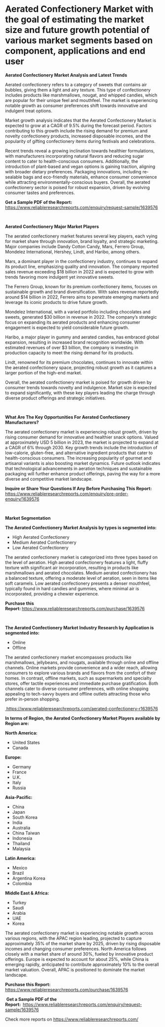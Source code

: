 <p><h1>Aerated Confectionery Market with the goal of estimating the market size and future growth potential of various market segments based on component, applications and end user</h1></p><p><strong>Aerated Confectionery Market Analysis and Latest Trends</strong></p>
<p><p>Aerated confectionery refers to a category of sweets that contains air bubbles, giving them a light and airy texture. This type of confectionery includes products like marshmallows, nougat, and whipped candies, which are popular for their unique feel and mouthfeel. The market is experiencing notable growth as consumer preferences shift towards innovative and indulgent treat options. </p><p>Market growth analysis indicates that the Aerated Confectionery Market is expected to grow at a CAGR of 9.5% during the forecast period. Factors contributing to this growth include the rising demand for premium and novelty confectionery products, increased disposable incomes, and the popularity of gifting confectionery items during festivals and celebrations. </p><p>Recent trends reveal a growing inclination towards healthier formulations, with manufacturers incorporating natural flavors and reducing sugar content to cater to health-conscious consumers. Additionally, the introduction of plant-based and vegan options is gaining traction, aligning with broader dietary preferences. Packaging innovations, including re-sealable bags and eco-friendly materials, enhance consumer convenience while attracting environmentally-conscious buyers. Overall, the aerated confectionery sector is poised for robust expansion, driven by evolving consumer tastes and preferences.</p></p>
<p><strong>Get a Sample PDF of the Report:&nbsp;</strong> <a href="https://www.reliableresearchreports.com/enquiry/request-sample/1639576?utm_campaign=2655&utm_medium=2&utm_source=Github&utm_content=ia&utm_term=05042025&utm_id=aerated-confectionery">https://www.reliableresearchreports.com/enquiry/request-sample/1639576</a></p>
<p>&nbsp;</p>
<p><strong>Aerated Confectionery Major Market Players</strong></p>
<p><p>The aerated confectionery market features several key players, each vying for market share through innovation, brand loyalty, and strategic marketing. Major companies include Dandy Cotton Candy, Mars, Ferrero Group, Mondelez International, Hershey, Lindt, and Haribo, among others.</p><p>Mars, a dominant player in the confectionery industry, continues to expand its product line, emphasizing quality and innovation. The company reported sales revenue exceeding $18 billion in 2022 and is expected to grow with trends favoring more indulgent yet innovative sweets.</p><p>The Ferrero Group, known for its premium confectionery items, focuses on sustainable growth and brand diversification. With sales revenue reportedly around $14 billion in 2022, Ferrero aims to penetrate emerging markets and leverage its iconic products to drive future growth.</p><p>Mondelez International, with a varied portfolio including chocolates and sweets, generated $30 billion in revenue in 2022. The company’s strategic focus on expanding its aerated products and enhancing consumer engagement is expected to yield considerable future growth.</p><p>Haribo, a major player in gummy and aerated candies, has embraced global expansion, resulting in increased brand recognition worldwide. With estimated revenues of over $3 billion, the company is investing in production capacity to meet the rising demand for its products.</p><p>Lindt, renowned for its premium chocolates, continues to innovate within the aerated confectionery space, projecting robust growth as it captures a larger portion of the high-end market.</p><p>Overall, the aerated confectionery market is poised for growth driven by consumer trends towards novelty and indulgence. Market size is expected to expand significantly, with these key players leading the charge through diverse product offerings and strategic initiatives.</p></p>
<p>&nbsp;</p>
<p><strong>What Are The Key Opportunities For Aerated Confectionery Manufacturers?</strong></p>
<p><p>The aerated confectionery market is experiencing robust growth, driven by rising consumer demand for innovative and healthier snack options. Valued at approximately USD 5 billion in 2023, the market is projected to expand at a CAGR of 6% through 2030. Key growth trends include the introduction of low-calorie, gluten-free, and alternative ingredient products that cater to health-conscious consumers. The increasing popularity of gourmet and artisanal variants is also boosting market dynamics. Future outlook indicates that technological advancements in aeration techniques and sustainable packaging will further enhance product offerings, paving the way for a more diverse and competitive market landscape.</p></p>
<p><strong>Inquire or Share Your Questions If Any Before Purchasing This Report:</strong> <a href="https://www.reliableresearchreports.com/enquiry/pre-order-enquiry/1639576?utm_campaign=2655&utm_medium=2&utm_source=Github&utm_content=ia&utm_term=05042025&utm_id=aerated-confectionery">https://www.reliableresearchreports.com/enquiry/pre-order-enquiry/1639576</a></p>
<p>&nbsp;</p>
<p><strong>Market Segmentation</strong></p>
<p><strong>The Aerated Confectionery Market Analysis by types is segmented into:</strong></p>
<p><ul><li>High Aerated Confectionery</li><li>Medium Aerated Confectionery</li><li>Low Aerated Confectionery</li></ul></p>
<p><p>The aerated confectionery market is categorized into three types based on the level of aeration. High aerated confectionery features a light, fluffy texture with significant air incorporation, resulting in products like marshmallows and aerated chocolates. Medium aerated confectionery has a balanced texture, offering a moderate level of aeration, seen in items like soft caramels. Low aerated confectionery presents a denser mouthfeel, typically found in hard candies and gummies, where minimal air is incorporated, providing a chewier experience.</p></p>
<p><strong>Purchase this Report:&nbsp;</strong><a href="https://www.reliableresearchreports.com/purchase/1639576?utm_campaign=2655&utm_medium=2&utm_source=Github&utm_content=ia&utm_term=05042025&utm_id=aerated-confectionery">https://www.reliableresearchreports.com/purchase/1639576</a></p>
<p>&nbsp;</p>
<p><strong>The Aerated Confectionery Market Industry Research by Application is segmented into:</strong></p>
<p><ul><li>Online</li><li>Offline</li></ul></p>
<p><p>The aerated confectionery market encompasses products like marshmallows, jellybeans, and nougats, available through online and offline channels. Online markets provide convenience and a wider reach, allowing consumers to explore various brands and flavors from the comfort of their homes. In contrast, offline markets, such as supermarkets and specialty stores, offer tactile experiences and immediate purchase gratification. Both channels cater to diverse consumer preferences, with online shopping appealing to tech-savvy buyers and offline outlets attracting those who prefer in-person shopping.</p></p>
<p><a href="https://www.reliableresearchreports.com/aerated-confectionery-r1639576?utm_campaign=2655&utm_medium=2&utm_source=Github&utm_content=ia&utm_term=05042025&utm_id=aerated-confectionery">&nbsp;https://www.reliableresearchreports.com/aerated-confectionery-r1639576</a></p>
<p><strong>In terms of Region, the Aerated Confectionery Market Players available by Region are:</strong></p>
<p>
    <p> <strong> North America: </strong>
        <ul>
            <li>United States</li>
            <li>Canada</li>
        </ul>
        </p> 
    <p> <strong> Europe: </strong>
        <ul>
            <li>Germany</li>
            <li>France</li>
            <li>U.K.</li>
            <li>Italy</li>
            <li>Russia</li>
        </ul>
        </p> 
    <p> <strong> Asia-Pacific: </strong>
        <ul>
            <li>China</li>
            <li>Japan</li>
            <li>South Korea</li>
            <li>India</li>
            <li>Australia</li>
            <li>China Taiwan</li>
            <li>Indonesia</li>
            <li>Thailand</li>
            <li>Malaysia</li>
        </ul>
        </p> 
    <p> <strong> Latin America: </strong>
        <ul>
            <li>Mexico</li>
            <li>Brazil</li>
            <li>Argentina Korea</li>
            <li>Colombia</li>
        </ul>
        </p> 
    <p> <strong> Middle East & Africa: </strong>
        <ul>
            <li>Turkey</li>
            <li>Saudi</li>
            <li>Arabia</li>
            <li>UAE</li>
            <li>Korea</li>
        </ul>
    </p>
    </p>
<p><p>The aerated confectionery market is experiencing notable growth across various regions, with the APAC region leading, projected to capture approximately 35% of the market share by 2025, driven by rising disposable incomes and changing consumer preferences. North America follows closely with a market share of around 30%, fueled by innovative product offerings. Europe is expected to account for about 25%, while China is emerging rapidly, anticipated to contribute approximately 10% to the overall market valuation. Overall, APAC is positioned to dominate the market landscape.</p></p>
<p><strong>Purchase this Report: </strong><a href="https://www.reliableresearchreports.com/purchase/1639576?utm_campaign=2655&utm_medium=2&utm_source=Github&utm_content=ia&utm_term=05042025&utm_id=aerated-confectionery">https://www.reliableresearchreports.com/purchase/1639576</a></p>
<p>&nbsp;<strong>Get a Sample PDF of the Report:&nbsp;&nbsp;</strong><a href="https://www.reliableresearchreports.com/enquiry/request-sample/1639576?utm_campaign=2655&utm_medium=2&utm_source=Github&utm_content=ia&utm_term=05042025&utm_id=aerated-confectionery">https://www.reliableresearchreports.com/enquiry/request-sample/1639576</a></p>
<p><strong></strong></p>
<p>Check more reports on <a href="https://www.reliableresearchreports.com/?utm_campaign=2655&utm_medium=2&utm_source=Github&utm_content=ia&utm_term=05042025&utm_id=aerated-confectionery">https://www.reliableresearchreports.com/</a></p>